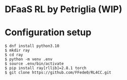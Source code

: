 # DFaaS RL by Petriglia (WIP)

# Configuration setup

```
$ dnf install python3.10
$ mkdir ray
$ cd ray
$ python -m venv .env
$ source .env/bin/activate
$ pip install ray[rllib]=2.8.1 torch
$ git clone https://github.com/FFede0/RL4CC.git
```
